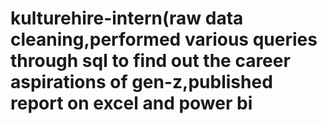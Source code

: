 # kulturehire-intern(raw data cleaning,performed various queries through sql to find out the career aspirations of gen-z,published report on excel and power bi
